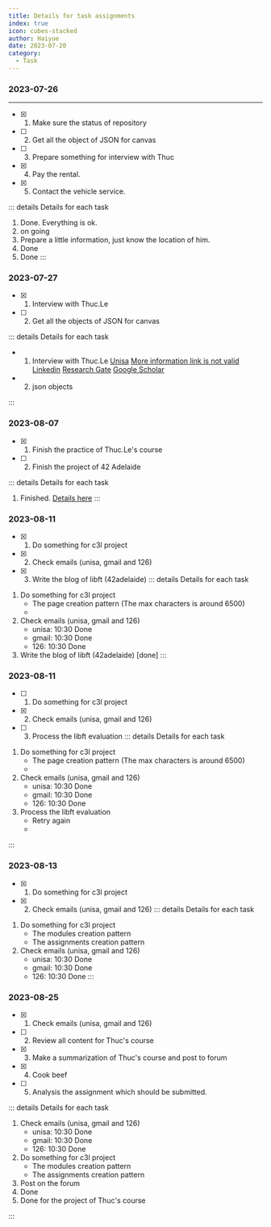 ```yaml
---
title: Details for task assignments
index: true
icon: cubes-stacked
author: Haiyue
date: 2023-07-20
category:
  - Task
---
```


### 2023-07-26
---
- [x] 01. Make sure the status of repository
- [ ] 02. Get all the object of JSON for canvas
- [ ] 03. Prepare something for interview with Thuc
- [x] 04. Pay the rental.
- [x] 05. Contact the vehicle service.

::: details Details for each task
01. Done. Everything is ok.
02. on going
03. Prepare a little information, just know the location of him.
04. Done
05. Done
:::

### 2023-07-27
- [x] 01. Interview with Thuc.Le
- [ ] 02. Get all the objects of JSON for canvas

::: details Details for each task
- 01. Interview with Thuc.Le
  [Unisa](https://people.unisa.edu.au/thuc.le)
  [More information link is not valid](https://lo.unisa.edu.au/user/view.php?id=139614&course=29677)
  [Linkedin](https://www.linkedin.com/in/thuc-le-b79b9633/?originalSubdomain=au)
  [Research Gate](https://www.researchgate.net/profile/Thuc-Le-2)
  [Google Scholar](https://scholar.google.com.au/citations?hl=en&user=wMSCRxUAAAAJ&view_op=list_works&sortby=pubdate)
  
- 02. json objects
  
:::


### 2023-08-07
- [x] 01. Finish the practice of Thuc.Le's course
- [ ] 02. Finish the project of 42 Adelaide

::: details Details for each task
01. Finished. [Details here](/unisa/2023SP5/AdvancedAnalyticTechniques2/NaiveBayes_Prac1)
:::

### 2023-08-11
- [x] 01. Do something for c3l project
- [x] 02. Check emails (unisa, gmail and 126)
- [x] 03. Write the blog of libft (42adelaide)
::: details Details for each task
01. Do something for c3l project
    - The page creation pattern (The max characters is around 6500)
    - 
02. Check emails (unisa, gmail and 126)
    - unisa: 10:30 Done
    - gmail: 10:30 Done
    - 126: 10:30 Done
03. Write the blog of libft (42adelaide) [done]
:::

### 2023-08-11
- [ ] 01. Do something for c3l project
- [x] 02. Check emails (unisa, gmail and 126)
- [ ] 03. Process the libft evaluation
::: details Details for each task
01. Do something for c3l project
    - The page creation pattern (The max characters is around 6500)
    - 
02. Check emails (unisa, gmail and 126)
    - unisa: 10:30 Done
    - gmail: 10:30 Done
    - 126: 10:30 Done
03. Process the libft evaluation
    - Retry again
    - 
:::

### 2023-08-13
- [x] 01. Do something for c3l project
- [x] 02. Check emails (unisa, gmail and 126)
::: details Details for each task
01. Do something for c3l project
    - The modules creation pattern
    - The assignments creation pattern
02. Check emails (unisa, gmail and 126)
    - unisa: 10:30 Done
    - gmail: 10:30 Done
    - 126: 10:30 Done
:::



### 2023-08-25
- [x] 01. Check emails (unisa, gmail and 126)
- [ ] 02. Review all content for Thuc's course
- [x] 03. Make a summarization of Thuc's course and post to forum
- [x] 04. Cook beef
- [ ] 05. Analysis the assignment which should be submitted.

::: details Details for each task
01. Check emails (unisa, gmail and 126)
    - unisa: 10:30 Done
    - gmail: 10:30 Done
    - 126: 10:30 Done
02. Do something for c3l project
    - The modules creation pattern
    - The assignments creation pattern
03. Post on the forum
04. Done
05. Done for the project of Thuc's course
    
:::